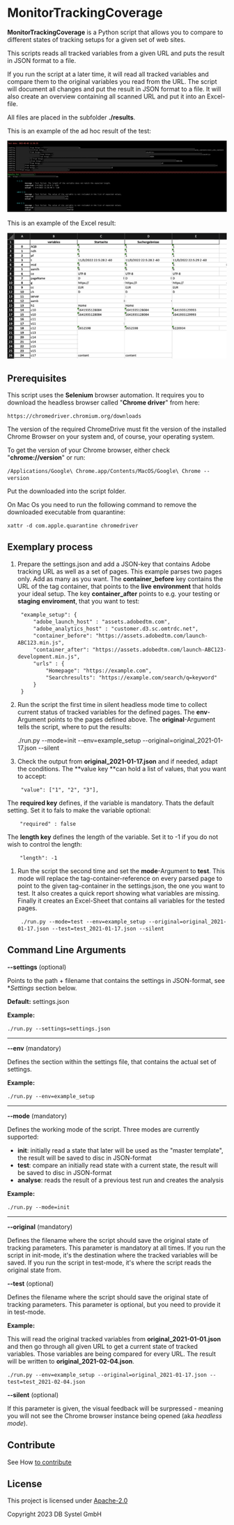 # MonitorTrackingCoverage

**MonitorTrackingCoverage** is a Python script that allows you to compare to different states of tracking setups for a given set of web sites.

This scripts reads all tracked variables from a given URL and puts the result in JSON format to a file. 

If you run the script at a later time, it will read all tracked variables and compare them to the original variables you read from the URL. The script will document all changes and put the result in JSON format to a file. It will also create an overview containing all scanned URL and put it into an Excel-file.

All files are placed in the subfolder **./results**.

This is an example of the ad hoc result of the test:

![Screenshot of ad hoc result](screenshots/adhoc_result.png?raw=true)

This is an example of the Excel result: 

![Screenshot of Excel result](screenshots/excel_result.png?raw=true)

## Prerequisites ##

This script uses the **Selenium** browser automation. It requires you to download the headless browser called "**Chrome driver**" from here: 

    https://chromedriver.chromium.org/downloads

The version of the required ChromeDrive must fit the version of the installed Chrome Browser on your system and, of course, your operating system. 

To get the version of your Chrome browser, either check "**chrome://version**" or run:  

    /Applications/Google\ Chrome.app/Contents/MacOS/Google\ Chrome --version

Put the downloaded into the script folder. 

On Mac Os you need to run the following command to remove the downloaded executable from quarantine: 

    xattr -d com.apple.quarantine chromedriver 

## Exemplary process ##

1. Prepare the settings.json and add a JSON-key that contains Adobe tracking URL as well as a set of pages. This example parses two pages only. Add as many as you want. The **container_before** key contains the URL of the tag container, that points to the **live environment** that holds your ideal setup. The key **container_after** points to e.g. your testing or **staging enviroment**, that you want to test:

        "example_setup": {
            "adobe_launch_host" : "assets.adobedtm.com",
            "adobe_analytics_host" : "customer.d3.sc.omtrdc.net",
            "container_before": "https://assets.adobedtm.com/launch-ABC123.min.js",
            "container_after": "https://assets.adobedtm.com/launch-ABC123-development.min.js",
            "urls" : {
                "Homepage": "https://example.com",
                "Searchresults": "https://example.com/search/q=keyword"
            }
        }

2. Run the script the first time in silent headless mode time to collect current status of tracked variables for the defined pages. The **env**-Argument points to the pages defined above. The **original**-Argument tells the script, where to put the results:

    ./run.py --mode=init --env=example_setup --original=original_2021-01-17.json --silent

3. Check the output from **original_2021-01-17.json** and if needed, adapt the conditions. The **value key **can hold a list of values, that you want to accept: 

        "value": ["1", "2", "3"],
        
The **required key** defines, if the variable is mandatory. Thats the default setting. Set it to fals to make the variable optional:

        "required" : false

The **length key** defines the length of the variable. Set it to -1 if you do not wish to control the length:

        "length": -1
   
1. Run the script the second time and set the **mode**-Argument to **test**. This mode will replace the tag-container-reference on every parsed page to point to the given tag-container in the settings.json, the one you want to test. It also creates a quick report showing what variables are missing. Finally it creates an Excel-Sheet that contains all variables for the tested pages. 

        ./run.py --mode=test --env=example_setup --original=original_2021-01-17.json --test=test_2021-01-17.json --silent


## Command Line Arguments ##

**--settings** (optional)

Points to the path + filename that contains the settings in JSON-format, see **Settings* section below.

**Default:** settings.json

**Example:**

    ./run.py --settings=settings.json


---
**--env** (mandatory)

Defines the section within the settings file, that contains the actual set of settings.

**Example:**

    ./run.py --env=example_setup

---
**--mode** (mandatory)

Defines the working mode of the script. Three modes are currently supported:

- **init**: initially read a state that later will be used as the "master template", the result will be saved to disc in JSON-format
- **test**: compare an initially read state with a current state, the result will be saved to disc in JSON-format
- **analyse**: reads the result of a previous test run and creates the analysis

**Example:**

    ./run.py --mode=init

---
**--original** (mandatory)

Defines the filename where the script should save the original state of tracking parameters. This parameter is mandatory at all times. If you run the script in init-mode, it's the destination where the tracked variables will be saved. If you run the script in test-mode, it's where the script reads the original state from.

**--test** (optional)

Defines the filename where the script should save the original state of tracking parameters. This parameter is optional, but you need to provide it in test-mode.

**Example:**

This will read the original tracked variables from **original_2021-01-01.json**  and then go through all given URL to get a current state of tracked variables. Those variables are being compared for every URL. The result will be written to **original_2021-02-04.json**.

    ./run.py --env=example_setup --original=original_2021-01-17.json --test=test_2021-02-04.json

**--silent** (optional)

If this parameter is given, the visual feedback will be surpressed - meaning you will not see the Chrome browser instance being opened (aka *headless mode*).

## Contribute ##

See How [to contribute](https://github.com/dbsystel/tracking-tester/blob/main/CONTRIBUTING.md)

## License ##

This project is licensed under [Apache-2.0](https://github.com/dbsystel/tracking-tester/blob/main/LICENSE)

Copyright 2023 DB Systel GmbH
